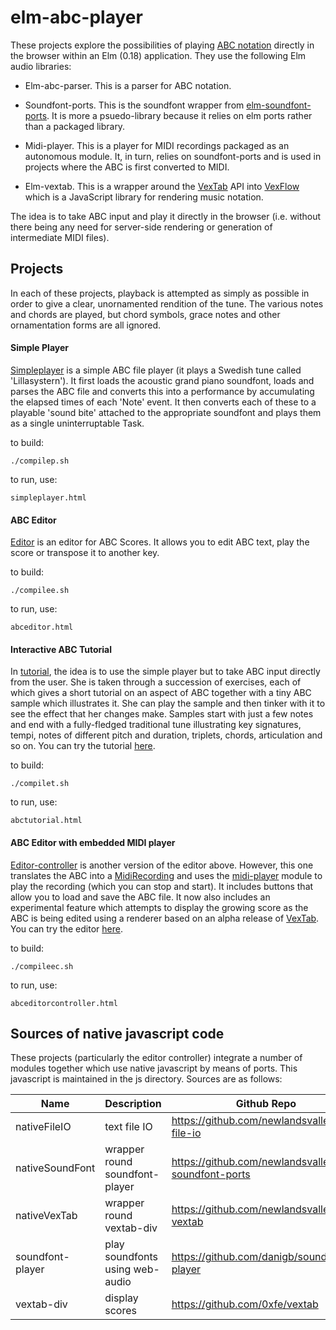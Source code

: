 elm-abc-player
==============

These projects explore the possibilities of playing [ABC notation](http://abcnotation.com/) directly in the browser within an Elm (0.18) application.  They use the following Elm audio libraries:

*   Elm-abc-parser.  This is a parser for ABC notation.

*   Soundfont-ports.  This is the soundfont wrapper from [elm-soundfont-ports](https://github.com/newlandsvalley/elm-soundfont-ports).  It is more a psuedo-library because it relies on elm ports rather than a packaged library.

*   Midi-player.  This is a player for MIDI recordings packaged as an autonomous module.  It, in turn, relies on soundfont-ports and is used in projects where the ABC is first converted to MIDI.

*   Elm-vextab.  This is a wrapper around the [VexTab](https://github.com/0xfe/vextab) API into [VexFlow](https://github.com/0xfe/vexflow) which is a JavaScript library for rendering music notation.

The idea is to take ABC input and play it directly in the browser (i.e. without there being any need for server-side rendering or generation of intermediate MIDI files).

Projects
--------

In each of these projects, playback is attempted as simply as possible in order to give a clear, unornamented rendition of the tune.  The various notes and chords are played, but chord symbols, grace notes and other ornamentation forms are all ignored.

#### Simple Player

[Simpleplayer](https://github.com/newlandsvalley/elm-abc-player/tree/master/src/examples/simpleplayer) is a simple ABC file player (it plays a Swedish tune called 'Lillasystern').  It first loads the acoustic grand piano soundfont, loads and parses the ABC file and converts this into a performance by accumulating the elapsed times of each 'Note' event. It then converts each of these to a playable 'sound bite' attached to the appropriate soundfont and plays them as a single uninterruptable Task.

to build:

    ./compilep.sh

to run, use:

    simpleplayer.html

#### ABC Editor

[Editor](https://github.com/newlandsvalley/elm-abc-player/tree/master/src/examples/editor) is an editor for ABC Scores.  It allows you to edit ABC text, play the score or transpose it to another key.

to build:

    ./compilee.sh

to run, use:

    abceditor.html

#### Interactive ABC Tutorial

In [tutorial](https://github.com/newlandsvalley/elm-abc-player/tree/master/src/examples/tutorial), the idea is to use the simple player but to take ABC input directly from the user.  She is taken through a succession of exercises, each of which gives a short tutorial on an aspect of ABC together with a tiny ABC sample which illustrates it.  She can play the sample and then tinker with it to see the effect that her changes make.  Samples start with just a few notes and end with a fully-fledged traditional tune illustrating key signatures, tempi, notes of different pitch and duration, triplets, chords, articulation and so on. You can try the tutorial [here](http://www.tradtunedb.org.uk/abctutorial).

to build:

    ./compilet.sh

to run, use:

    abctutorial.html

#### ABC Editor with embedded MIDI player

[Editor-controller](https://github.com/newlandsvalley/elm-abc-player/tree/master/src/examples/editor-controller) is another version of the editor above.  However, this one translates the ABC into a [MidiRecording](https://github.com/newlandsvalley/elm-comidi/blob/master/src/MidiTypes.elm) and uses the [midi-player](https://github.com/newlandsvalley/midi-player) module to play the recording (which you can stop and start). It includes buttons that allow you to load and save the ABC file. It now also includes an experimental feature which attempts to display the growing score as the ABC is being edited using a renderer based on an alpha release of [VexTab](http://www.vexflow.com/vextab/). You can try the editor [here](http://www.tradtunedb.org.uk/abceditor).

to build:

    ./compileec.sh

to run, use:

    abceditorcontroller.html

Sources of native javascript code
---------------------------------

These projects (particularly the editor controller) integrate a number of modules together which use native javascript by means of ports.  This javascript is maintained in the js directory.  Sources are as follows:


| Name | Description | Github Repo | Maintainer email |
|------|-------------|-------------|------------------|
|  nativeFileIO | text file IO | https://github.com/newlandsvalley/elm-file-io | john.watson@gmx.co.uk |   
|  nativeSoundFont | wrapper round soundfont-player | https://github.com/newlandsvalley/elm-soundfont-ports | john.watson@gmx.co.uk |   
|  nativeVexTab | wrapper round vextab-div | https://github.com/newlandsvalley/elm-vextab | john.watson@gmx.co.uk |   
|  soundfont-player | play soundfonts using web-audio | https://github.com/danigb/soundfont-player | danigb@gmail.com |   
|  vextab-div | display scores | https://github.com/0xfe/vextab | http://0xfe.muthanna.com |   
